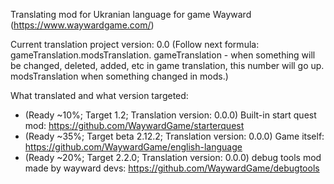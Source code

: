 Translating mod for Ukranian language for game Wayward (https://www.waywardgame.com/)

Current translation project version: 0.0
(Follow next formula: gameTranslation.modsTranslation. gameTranslation - when something will be changed, deleted, added, etc in game translation, this number will go up. modsTranslation when something changed in mods.)

What translated and what version targeted:

* (Ready ~10%; Target 1.2; Translation version: 0.0.0) Built-in start quest mod: https://github.com/WaywardGame/starterquest
* (Ready ~35%; Target beta 2.12.2; Translation version: 0.0.0) Game itself: https://github.com/WaywardGame/english-language
* (Ready ~20%; Target 2.2.0; Translation version: 0.0.0) debug tools mod made by wayward devs: https://github.com/WaywardGame/debugtools
